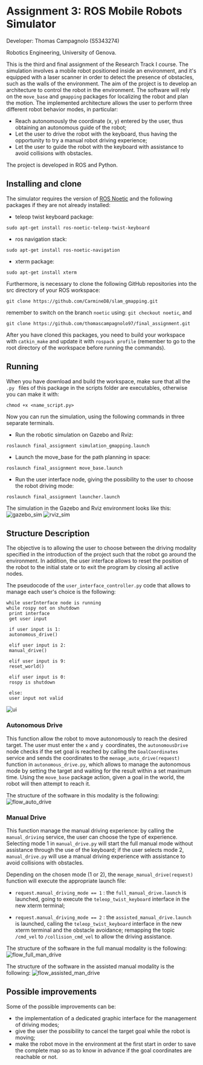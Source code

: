 # Assignment 3: ROS Mobile Robots Simulator

Developer: Thomas Campagnolo (S5343274)

Robotics Engineering, University of Genova.

This is the third and final assignment of the Research Track I course. The simulation involves a mobile robot positioned inside an environment, and it's equipped with a laser scanner in order to detect the presence of obstacles, such as the walls of the environment. 
The aim of the project is to develop an architecture to control the robot in the environment. The software will rely on the `move_base` and `gmapping` packages for localizing the robot and plan the motion. The implemented architecture allows the user to perform three different robot behavior modes, in particular:
* Reach autonomously the coordinate (x, y) entered by the user, thus obtaining an autonomous guide of the robot; 
* Let the user to drive the robot with the keyboard, thus having the opportunity to try a manual robot driving experience; 
* Let the user to guide the robot with the keyboard with assistance to avoid collisions with obstacles.

The project is developed in ROS and Python.

## Installing and clone

The simulator requires the version of [ROS Noetic](http://wiki.ros.org/noetic/Installation) and the following packages if they are not already installed:

* teleop twist keyboard package:
```
sudo apt-get install ros-noetic-teleop-twist-keyboard
```
* ros navigation stack:
```
sudo apt-get install ros-noetic-navigation
```
* xterm package:
```
sudo apt-get install xterm
```

Furthermore, is necessary to clone the following GitHub repositories into the src directory of your ROS workspace:
```
git clone https://github.com/CarmineD8/slam_gmapping.git
```
remember to switch on the branch `noetic` using: `git checkout noetic`, and
```
git clone https://github.com/thomascampagnolo97/final_assignment.git
```

After you have cloned this packages, you need to build your workspace with `catkin_make` and update it with `rospack profile` (remember to go to the root directory of the workspace before running the commands).

## Running

When you have download and build the workspace, make sure that all the `.py ` files of this package in the scripts folder are executables, otherwise you can make it with: 
```
chmod +x <name_script.py>
```
Now you can run the simulation, using the following commands in three separate terminals.
* Run the robotic simulation on Gazebo and Rviz:
```
roslaunch final_assignment simulation_gmapping.launch
```
* Launch the move_base for the path planning in space:
```
roslaunch final_assignment move_base.launch
```
* Run the user interface node, giving the possibility to the user to choose the robot driving mode:
```
roslaunch final_assignment launcher.launch
```
The simulation in the Gazebo and Rviz environment looks like this:
![gazebo_sim](readme_images/gazebo_sim.jpeg)
![rviz_sim](readme_images/rviz_sim.jpeg)


## Structure Description

The objective is to allowing the user to choose between the driving modality specified in the introduction of the project such that the robot go around the environment.
In addition, the user interface allows to reset the position of the robot to the initial state or to exit the program by closing all active nodes.

The pseudocode of the `user_interface_controller.py` code that allows to manage each user's choice is the following:
```
while userInterface node is running
while rospy not on shutdown
 print interface
 get user input
 
 if user input is 1:
 autonomous_drive()

 elif user input is 2:
 manual_drive()

 elif user input is 9:
 reset_world()

 elif user input is 0:
 rospy is shutdown

 else:
 user input not valid
```
![ui](readme_images/ui_sim.jpeg)

### Autonomous Drive

This function allow the robot to move autonomously to reach the desired target. The user must enter the `x` and `y `coordinates, the `autonomousDrive` node checks if the set goal is reached by calling the `GoalCoordinates` service and sends the coordinates to the `menage_auto_drive(request)` function in `autonomous_drive.py`, which allows to manage the autonomous mode by setting the target and waiting for the result within a set maximum time. Using the `move_base` package action, given a goal in the world, the robot will then attempt to reach it.

The structure of the software in this modality is the following:
![flow_auto_drive](readme_images/flow_auto_drive.jpeg)


### Manual Drive

This function manage the manual driving experience: by calling the `manual_driving` service, the user can choose the type of experience. Selecting mode 1 in `manual_drive.py` will start the full manual mode without assistance through the use of the keyboard; if the user selects mode 2, `manual_drive.py` will use a manual driving experience with assistance to avoid collisions with obstacles.

Depending on the chosen mode (1 or 2), the `menage_manual_drive(request)` function will execute the appropriate launch file:
* `request.manual_driving_mode == 1` :  the `full_manual_drive.launch` is launched, going to execute the `teleop_twist_keyboard` interface in the new xterm terminal;

* `request.manual_driving_mode == 2` :  the `assisted_manual_drive.launch` is launched, calling the `teleop_twist_keyboard` interface in the new xterm terminal and the obstacle avoidance; remapping the topic `/cmd_vel` to `/collision_cmd_vel` to allow the driving assistance.

The structure of the software in the full manual modality is the following:
![flow_full_man_drive](readme_images/flow_full_man_drive.jpeg)

The structure of the software in the assisted manual modality is the following:
![flow_assisted_man_drive](readme_images/flow_assisted_man_drive.jpeg)


## Possible improvements

Some of the possible improvements can be: 
* the implementation of a dedicated graphic interface for the management of driving modes;
* give the user the possibility to cancel the target goal while the robot is moving;
* make the robot move in the environment at the first start in order to save the complete map so as to know in advance if the goal coordinates are reachable or not.
